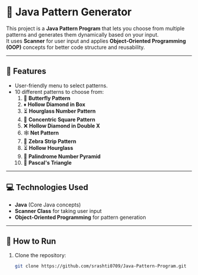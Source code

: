 # 🎨 Java Pattern Generator

This project is a **Java Pattern Program** that lets you choose from multiple patterns and generates them dynamically based on your input.  
It uses **Scanner** for user input and applies **Object-Oriented Programming (OOP)** concepts for better code structure and reusability.

---

## 📌 Features

- User-friendly menu to select patterns.
- 10 different patterns to choose from:
  1. 🦋 **Butterfly Pattern**
  2. ♦ **Hollow Diamond in Box**
  3. ⏳ **Hourglass Number Pattern**
  4. 🔲 **Concentric Square Pattern**
  5. ❌ **Hollow Diamond in Double X**
  6. 🕸 **Net Pattern**
  7. 🦓 **Zebra Strip Pattern**
  8. ⏳ **Hollow Hourglass**
  9. 🔢 **Palindrome Number Pyramid**
  10. 🔺 **Pascal's Triangle**

---

## 💻 Technologies Used

- **Java** (Core Java concepts)
- **Scanner Class** for taking user input
- **Object-Oriented Programming** for pattern generation

---

## 🚀 How to Run

1. Clone the repository:
   ```bash
   git clone https://github.com/srashti0709/Java-Pattern-Program.git
